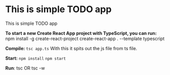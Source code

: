 # This is simple TODO app
This is simple TODO app

**To start a new Create React App project with TypeScript, you can run:**
npm install -g create-react-project
create-react-app . --template typescript

**Compile:**
`tsc app.ts`
With this it spits out the js file from ts file.

**Start:**
`npm install`
`npm start`

**Run**: tsc OR tsc -w